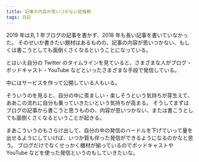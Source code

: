 ```yaml
---
title: 記事の内容が思いつかない症候群
tags: 日記
---
```


2019 年は丸 1 年ブログの記事を書かず、2018 年も長い記事を書いていなかった。
そのせいか書きたい題材はあるものの、記事の内容が思いつかない、もしくは書こうとしても面倒くさくなるということになっている。

とはいえ自分の Twitter のタイムラインを見ていると、さまざまな人がブログ・ポッドキャスト・YouTube などといったさまざまな手段で発信している。

中にはサービスを作って公開している人もいる。

そういうのを見ると、自分の中に羨ましい・楽しそうという気持ちが芽生えて、ああこの流れに自分も乗っていきたいという気持ちが高まる。
そうしてまずはブログの記事から書こうと思うものの、内容が思いつかない、または書こうとしても面倒くさくなるということが起きる。

まあこういうのもさらけ出して、自分の中の発信のハードルを下げていって量を出せるようにしていけば、いつか質も伴った発信ができるようになるのかなと思う。
ブログだけでなくせっかく機材が揃っているのでポッドキャストや YouTube などを使った発信というのもしていきたいな。
